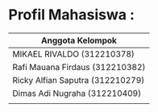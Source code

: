 # Profil Mahasiswa :

| Anggota Kelompok                            |
| ------------------------------------------- |
| MIKAEL RIVALDO (312210378)                  |
| Rafi Mauana Firdaus (312210382) |
| Ricky Alfian Saputra (312210279)           |
| Dimas Adi Nugraha (312210409)                  |
|                                             |
